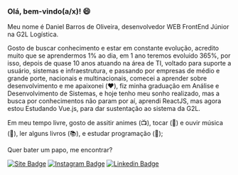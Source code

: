 ### Olá, bem-vindo(a/x)! 😄

Meu nome é Daniel Barros de Oliveira, desenvolvedor WEB FrontEnd Júnior na G2L Logística.

Gosto de buscar conhecimento e estar em constante evolução, acredito muito que se aprendermos 1% ao dia, em 1 ano teremos evoluido 365%, por isso, depois de quase 10 anos atuando na área de TI, voltado para suporte a usuário, sistemas e infraestrutura, e passando por empresas de médio e grande porte, nacionais e multinacionais, comecei a aprender sobre desenvolvimento e me apaixonei (❤️), fiz minha graduação em Análise e Desenvolvimento de Sistemas, e hoje tenho meu sonho realizado, mas a busca por conhecimentos não param por aí, aprendi ReactJS, mas agora estou Estudando Vue.js, para dar sustentação ao sistema da G2L.

Em meu tempo livre, gosto de assitir animes (📺), tocar (🎸) e ouvir música (🎵), ler alguns livros (📚), e estudar programação (🙂);

Quer bater um papo, me encontrar?

[![Site Badge](https://img.shields.io/badge/Site-danieloliveira.info-black)](http://danieloliveira.info/)
[![Instagram Badge](https://img.shields.io/badge/-Instagram-red?style=flat-square&labelColor=red&logo=instagram&logoColor=white&link=https://www.instagram.com/danieloliveira_dev/)](https://www.instagram.com/danieloliveira_dev/)
[![Linkedin Badge](https://img.shields.io/badge/-LinkedIn-blue?style=flat-square&logo=Linkedin&logoColor=white&link=https://www.linkedin.com/in/danielbarrosdeoliveira/)](https://www.linkedin.com/in/danielbarrosdeoliveira/)
